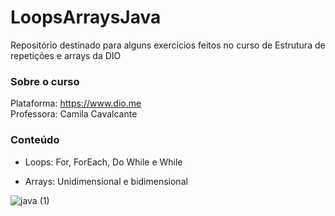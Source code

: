# LoopsArraysJava
Repositório destinado para alguns exercícios feitos no curso de Estrutura de repetições e arrays da DIO

### Sobre o curso
Plataforma: https://www.dio.me <br>
Professora: Camila Cavalcante

### Conteúdo
- Loops:
For, ForEach, Do While e While

- Arrays:
Unidimensional e bidimensional

![java (1)](https://user-images.githubusercontent.com/87674883/178383506-17909cf2-e696-45a4-8632-8919f31ebf83.png)

